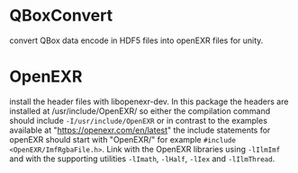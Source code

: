 # QBoxConvert

convert QBox data encode in HDF5 files into openEXR files for unity.

# OpenEXR

install the header files with libopenexr-dev. In this package the headers
are installed at /usr/include/OpenEXR/ so either the compilation command
should include `-I/usr/include/OpenEXR` or in contrast to the examples
available at "https://openexr.com/en/latest" the include statements for
openEXR should start with "OpenEXR/" for example
`#include <OpenEXR/ImfRgbaFile.h>`. Link with the OpenEXR libraries using
`-lIlmImf` and with the supporting utilities `-lImath`, `-lHalf`, `-lIex`
and `-lIlmThread`.
